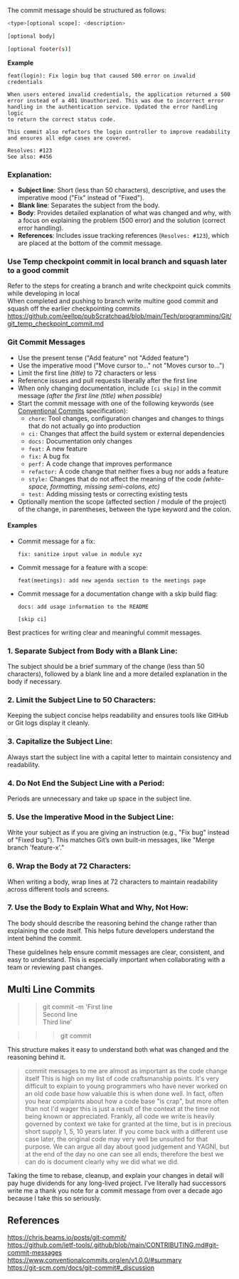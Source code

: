 The commit message should be structured as follows:
```bash
<type>[optional scope]: <description>

[optional body]

[optional footer(s)]
```
**Example** 
```
feat(login): Fix login bug that caused 500 error on invalid credentials

When users entered invalid credentials, the application returned a 500 
error instead of a 401 Unauthorized. This was due to incorrect error 
handling in the authentication service. Updated the error handling logic 
to return the correct status code.

This commit also refactors the login controller to improve readability 
and ensures all edge cases are covered.

Resolves: #123
See also: #456
```


### Explanation:
- **Subject line**: Short (less than 50 characters), descriptive, and uses the imperative mood ("Fix" instead of "Fixed").
- **Blank line**: Separates the subject from the body.
- **Body**: Provides detailed explanation of what was changed and why, with a focus on explaining the problem (500 error) and the solution (correct error handling).
- **References**: Includes issue tracking references (`Resolves: #123`), which are placed at the bottom of the commit message.

### Use Temp checkpoint commit in local branch and squash later to a good commit
Refer to the steps for creating a branch and write checkpoint quick commits while developing in local   
When completed and pushing to branch write multine good commit and squash off the earlier checkpointing commits   
https://github.com/eellpp/pubScratchpad/blob/main/Tech/programming/Git/git_temp_checkpoint_commit.md


### Git Commit Messages

* Use the present tense ("Add feature" not "Added feature")
* Use the imperative mood ("Move cursor to..." not "Moves cursor to...")
* Limit the first line *(title)* to 72 characters or less
* Reference issues and pull requests liberally after the first line
* When only changing documentation, include `[ci skip]` in the commit message *(after the first line (title) when possible)*
* Start the commit message with one of the following keywords (see [Conventional Commits](https://www.conventionalcommits.org/) specification):
  * `chore`: Tool changes, configuration changes and changes to things that do not actually go into production
  * `ci:` Changes that affect the build system or external dependencies
  * `docs:` Documentation only changes
  * `feat:` A new feature
  * `fix:` A bug fix
  * `perf:` A code change that improves performance
  * `refactor:` A code change that neither fixes a bug nor adds a feature
  * `style:` Changes that do not affect the meaning of the code *(white-space, formatting, missing semi-colons, etc)*
  * `test:` Adding missing tests or correcting existing tests
* Optionally mention the scope (affected section / module of the project) of the change, in parentheses, between the type keyword and the colon.

#### Examples

- Commit message for a fix:
  ```
  fix: sanitize input value in module xyz
  ```
- Commit message for a feature with a scope:
  ```
  feat(meetings): add new agenda section to the meetings page
  ```
- Commit message for a documentation change with a skip build flag:
  ```
  docs: add usage information to the README
  
  [skip ci]
  ```

Best practices for writing clear and meaningful commit messages.

### 1. **Separate Subject from Body with a Blank Line**:
   The subject should be a brief summary of the change (less than 50 characters), followed by a blank line and a more detailed explanation in the body if necessary.

### 2. **Limit the Subject Line to 50 Characters**:
   Keeping the subject concise helps readability and ensures tools like GitHub or Git logs display it cleanly.

### 3. **Capitalize the Subject Line**:
   Always start the subject line with a capital letter to maintain consistency and readability.

### 4. **Do Not End the Subject Line with a Period**:
   Periods are unnecessary and take up space in the subject line.

### 5. **Use the Imperative Mood in the Subject Line**:
   Write your subject as if you are giving an instruction (e.g., "Fix bug" instead of "Fixed bug"). This matches Git’s own built-in messages, like "Merge branch 'feature-x'."

### 6. **Wrap the Body at 72 Characters**:
   When writing a body, wrap lines at 72 characters to maintain readability across different tools and screens.

### 7. **Use the Body to Explain What and Why, Not How**:
   The body should describe the reasoning behind the change rather than explaining the code itself. This helps future developers understand the intent behind the commit.

These guidelines help ensure commit messages are clear, consistent, and easy to understand. This is especially important when collaborating with a team or reviewing past changes. 

## Multi Line Commits
>> git commit -m 'First line   
Second line  
Third line'  

>>> git commit




This structure makes it easy to understand both what was changed and the reasoning behind it.




> commit messages to me are almost as important as the code change itself
This is high on my list of code craftsmanship points. It's very difficult to explain to young programmers who have never worked on an old code base how valuable this is when done well. In fact, often you hear complaints about how a code base "is crap", but more often than not I'd wager this is just a result of the context at the time not being known or appreciated. Frankly, all code we write is heavily governed by context we take for granted at the time, but is in precious short supply 1, 5, 10 years later. If you come back with a different use case later, the original code may very well be unsuited for that purpose. We can argue all day about good judgement and YAGNI, but at the end of the day no one can see all ends, therefore the best we can do is document clearly why we did what we did.

Taking the time to rebase, cleanup, and explain your changes in detail will pay huge dividends for any long-lived project. I've literally had successors write me a thank you note for a commit message from over a decade ago because I take this so seriously.


## References

https://chris.beams.io/posts/git-commit/   
https://github.com/ietf-tools/.github/blob/main/CONTRIBUTING.md#git-commit-messages   
https://www.conventionalcommits.org/en/v1.0.0/#summary  
https://git-scm.com/docs/git-commit#_discussion  

